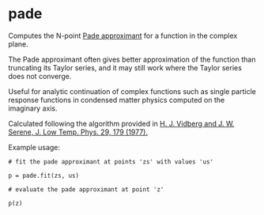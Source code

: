 # pade
Computes the N-point [Pade approximant](https://en.wikipedia.org/wiki/Pad%C3%A9_approximant) for a function in the complex plane. 

The Pade approximant often gives better approximation of the function than truncating its Taylor series, and it may still work where the Taylor series does not converge.

Useful for analytic continuation of complex functions such as single particle response functions in condensed matter physics computed on the imaginary axis.

Calculated following the algorithm provided in [H. J. Vidberg and J. W. Serene, J. Low Temp. Phys. 29,
179 (1977).](https://link.springer.com/article/10.1007%2FBF00655090)

Example usage:
```
# fit the pade approximant at points 'zs' with values 'us'

p = pade.fit(zs, us)    

# evaluate the pade approximant at point 'z'

p(z)
```
